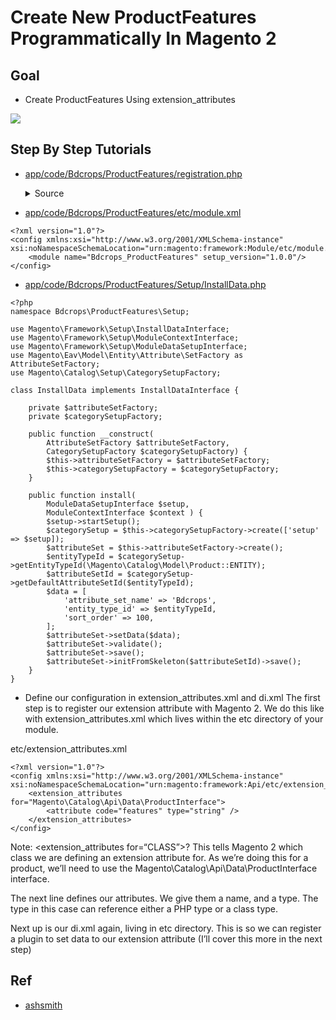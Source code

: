 #  Create New ProductFeatures Programmatically In Magento 2


## Goal
- Create ProductFeatures Using  extension_attributes

![](docs/attributeSet.png)

## Step By Step Tutorials

- [app/code/Bdcrops/ProductFeatures/registration.php](registration.php)

    <details><summary>Source</summary>
    ```
    <?php
        \Magento\Framework\Component\ComponentRegistrar::register(
            \Magento\Framework\Component\ComponentRegistrar::MODULE,
            'Bdcrops_ProductFeatures',
            __DIR__
        );
    ```
    </details>


- [app/code/Bdcrops/ProductFeatures/etc/module.xml](etc/module.xml)
```
<?xml version="1.0"?>
<config xmlns:xsi="http://www.w3.org/2001/XMLSchema-instance" xsi:noNamespaceSchemaLocation="urn:magento:framework:Module/etc/module.xsd">
    <module name="Bdcrops_ProductFeatures" setup_version="1.0.0"/>
</config>

```
- [app/code/Bdcrops/ProductFeatures/Setup/InstallData.php](Setup/InstallData.php)
```
<?php
namespace Bdcrops\ProductFeatures\Setup;

use Magento\Framework\Setup\InstallDataInterface;
use Magento\Framework\Setup\ModuleContextInterface;
use Magento\Framework\Setup\ModuleDataSetupInterface;
use Magento\Eav\Model\Entity\Attribute\SetFactory as AttributeSetFactory;
use Magento\Catalog\Setup\CategorySetupFactory;

class InstallData implements InstallDataInterface {

    private $attributeSetFactory;
    private $categorySetupFactory;

    public function __construct(
        AttributeSetFactory $attributeSetFactory,
        CategorySetupFactory $categorySetupFactory) {
        $this->attributeSetFactory = $attributeSetFactory;
        $this->categorySetupFactory = $categorySetupFactory;
    }

    public function install(
        ModuleDataSetupInterface $setup,
        ModuleContextInterface $context ) {
        $setup->startSetup();
        $categorySetup = $this->categorySetupFactory->create(['setup' => $setup]);
        $attributeSet = $this->attributeSetFactory->create();
        $entityTypeId = $categorySetup->getEntityTypeId(\Magento\Catalog\Model\Product::ENTITY);
        $attributeSetId = $categorySetup->getDefaultAttributeSetId($entityTypeId);
        $data = [
            'attribute_set_name' => 'Bdcrops',
            'entity_type_id' => $entityTypeId,
            'sort_order' => 100,
        ];
        $attributeSet->setData($data);
        $attributeSet->validate();
        $attributeSet->save();
        $attributeSet->initFromSkeleton($attributeSetId)->save();
    }
}

```
- Define our configuration in extension_attributes.xml and di.xml
The first step is to register our extension attribute with Magento 2. We do this like with extension_attributes.xml which lives within the etc directory of your module.

etc/extension_attributes.xml
```
<?xml version="1.0"?>
<config xmlns:xsi="http://www.w3.org/2001/XMLSchema-instance" xsi:noNamespaceSchemaLocation="urn:magento:framework:Api/etc/extension_attributes.xsd">
    <extension_attributes for="Magento\Catalog\Api\Data\ProductInterface">
        <attribute code="features" type="string" />
    </extension_attributes>
</config>
```
Note: <extension_attributes for=“CLASS”>? This tells Magento 2 which class we are defining an extension attribute for. As we’re doing this for a product, we’ll need to use the Magento\Catalog\Api\Data\ProductInterface interface.

The next line <attribute code=“” type=“” /> defines our attributes. We give them a name, and a type. The type in this case can reference either a PHP type or a class type.

Next up is our di.xml again, living in etc directory. This is so we can register a plugin to set data to our extension attribute (I’ll cover this more in the next step)

## Ref
- [ashsmith](https://www.ashsmith.io/magento2/using-extension-attributes-with-products/)
